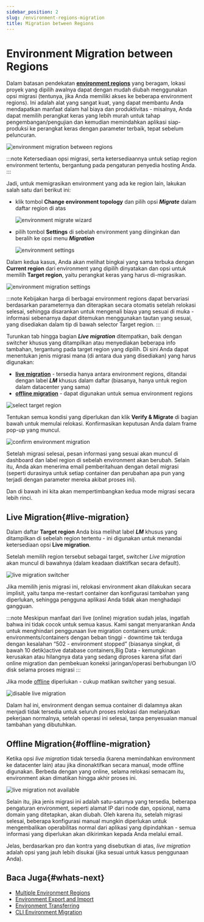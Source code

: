 ```yaml
---
sidebar_position: 2
slug: /environment-regions-migration
title: Migration between Regions
---
```

# Environment Migration between Regions

Dalam batasan pendekatan **[environment regions](<https://docs.dewacloud.com/docs/environment-regions/>)** yang beragam, lokasi proyek yang dipilih awalnya dapat dengan mudah diubah menggunakan opsi migrasi (tentunya, jika Anda memiliki akses ke beberapa environment regions). Ini adalah alat yang sangat kuat, yang dapat membantu Anda mendapatkan manfaat dalam hal biaya dan produktivitas - misalnya, Anda dapat memilih perangkat keras yang lebih murah untuk tahap pengembangan/pengujian dan kemudian memindahkan aplikasi siap-produksi ke perangkat keras dengan parameter terbaik, tepat sebelum peluncuran.

<img src="https://assets.dewacloud.com/dewacloud-docs/environment-management/environment-regions/migration-between-regions/01-environment-migration-between-regions.gif" alt="environment migration between regions" max-width="100%"/>

:::note 
Ketersediaan opsi migrasi, serta ketersediaannya untuk setiap region environment tertentu, bergantung pada pengaturan penyedia hosting Anda.
:::

Jadi, untuk memigrasikan environment yang ada ke region lain, lakukan salah satu dari berikut ini:

  * klik tombol **Change environment topology** dan pilih opsi _**Migrate**_ dalam daftar region di atas

    <img src="https://assets.dewacloud.com/dewacloud-docs/environment-management/environment-regions/migration-between-regions/02-environment-migrate-wizard.png" alt="environment migrate wizard" max-width="100%"/>

  * pilih tombol **Settings** di sebelah environment yang diinginkan dan beralih ke opsi menu _**Migration**_

    <img src="https://assets.dewacloud.com/dewacloud-docs/environment-management/environment-regions/migration-between-regions/03-environment-settings.png" alt="environment settings" max-width="100%"/>

Dalam kedua kasus, Anda akan melihat bingkai yang sama terbuka dengan **Current region** dari environment yang dipilih dinyatakan dan opsi untuk memilih **Target region**, yaitu perangkat keras yang harus di-migrasikan.

<img src="https://assets.dewacloud.com/dewacloud-docs/environment-management/environment-regions/migration-between-regions/04-environment-migration-settings.png" alt="environment migration settings" max-width="100%"/>

:::note 
Kebijakan harga di berbagai environment regions dapat bervariasi berdasarkan parameternya dan diterapkan secara otomatis setelah relokasi selesai, sehingga disarankan untuk mengenali biaya yang sesuai di muka - informasi sebenarnya dapat ditemukan menggunakan tautan yang sesuai, yang disediakan dalam tip di bawah selector Target region.
:::

Turunkan tab hingga bagian _**Live migration**_ ditempatkan, baik dengan switcher khusus yang ditampilkan atau menyediakan beberapa info tambahan, tergantung pada target region yang dipilih. Di sini Anda dapat menentukan jenis migrasi mana (di antara dua yang disediakan) yang harus digunakan:

  * **[live migration](<https://docs.dewacloud.com/docs/#live-migration>)** \- tersedia hanya antara environment regions, ditandai dengan label _**LM**_ khusus dalam daftar (biasanya, hanya untuk region dalam datacenter yang sama)
  * **[offline migration](<https://docs.dewacloud.com/docs/#offline-migration>)** \- dapat digunakan untuk semua environment regions

<img src="https://assets.dewacloud.com/dewacloud-docs/environment-management/environment-regions/migration-between-regions/05-select-target-region.png" alt="select target region" max-width="100%"/>

Tentukan semua kondisi yang diperlukan dan klik **Verify & Migrate** di bagian bawah untuk memulai relokasi. Konfirmasikan keputusan Anda dalam frame pop-up yang muncul.

<img src="https://assets.dewacloud.com/dewacloud-docs/environment-management/environment-regions/migration-between-regions/06-confirm-environment-migration.png" alt="confirm environment migration" max-width="100%"/>

Setelah migrasi selesai, pesan informasi yang sesuai akan muncul di dashboard dan label region di sebelah environment akan berubah. Selain itu, Anda akan menerima email pemberitahuan dengan detail migrasi (seperti durasinya untuk setiap container dan perubahan apa pun yang terjadi dengan parameter mereka akibat proses ini).

Dan di bawah ini kita akan mempertimbangkan kedua mode migrasi secara lebih rinci.

## Live Migration{#live-migration}

Dalam daftar **Target region** Anda bisa melihat label _**LM**_ khusus yang ditampilkan di sebelah region tertentu - ini digunakan untuk menandai ketersediaan opsi **Live migration**.

Setelah memilih region tersebut sebagai target, switcher _Live migration_ akan muncul di bawahnya (dalam keadaan diaktifkan secara default).

<img src="https://assets.dewacloud.com/dewacloud-docs/environment-management/environment-regions/migration-between-regions/07-live-migration-switcher.png" alt="live migration switcher" max-width="100%"/>

Jika memilih jenis migrasi ini, relokasi environment akan dilakukan secara implisit, yaitu tanpa me-restart container dan konfigurasi tambahan yang diperlukan, sehingga pengguna aplikasi Anda tidak akan menghadapi gangguan.

:::note 
Meskipun manfaat dari live (online) migration sudah jelas, ingatlah bahwa ini tidak cocok untuk semua kasus. Kami sangat menyarankan Anda untuk menghindari penggunaan live migration containers untuk: environments/containers dengan beban tinggi - downtime tak terduga dengan kesalahan “502 - environment stopped” (biasanya singkat, di bawah 10 detik)active database containers,Big Data - kemungkinan kerusakan atau hilangnya data yang sedang diproses karena sifat dari online migration dan pembekuan koneksi jaringan/operasi berhubungan I/O disk selama proses migrasi 
:::

Jika mode [offline](<https://docs.dewacloud.com/docs/#offline-migration>) diperlukan - cukup matikan switcher yang sesuai.

<img src="https://assets.dewacloud.com/dewacloud-docs/environment-management/environment-regions/migration-between-regions/08-disable-live-migration.png" alt="disable live migration" max-width="100%"/>

Dalam hal ini, environment dengan semua container di dalamnya akan menjadi tidak tersedia untuk seluruh proses relokasi dan melanjutkan pekerjaan normalnya, setelah operasi ini selesai, tanpa penyesuaian manual tambahan yang dibutuhkan.

## Offline Migration{#offline-migration}

Ketika opsi _live migration_ tidak tersedia (karena memindahkan environment ke datacenter lain) atau jika dinonaktifkan secara manual, mode offline digunakan. Berbeda dengan yang online, selama relokasi semacam itu, environment akan dimatikan hingga akhir proses ini.

<img src="https://assets.dewacloud.com/dewacloud-docs/environment-management/environment-regions/migration-between-regions/09-live-migration-not-available.png" alt="live migration not available" max-width="100%"/>

Selain itu, jika jenis migrasi ini adalah satu-satunya yang tersedia, beberapa pengaturan environment, seperti alamat IP dari node dan, opsional, nama domain yang ditetapkan, akan diubah. Oleh karena itu, setelah migrasi selesai, beberapa konfigurasi manual mungkin diperlukan untuk mengembalikan operabilitas normal dari aplikasi yang dipindahkan - semua informasi yang diperlukan akan dikirimkan kepada Anda melalui email.

Jelas, berdasarkan pro dan kontra yang disebutkan di atas, _live migration_ adalah opsi yang jauh lebih disukai (jika sesuai untuk kasus penggunaan Anda).

## Baca Juga{#whats-next}

  * [Multiple Environment Regions](<https://docs.dewacloud.com/docs/environment-regions/>)
  * [Environment Export and Import](<https://docs.dewacloud.com/docs/environment-export-import/>)
  * [Environment Transferring](<https://docs.dewacloud.com/docs/environment-transferring/>)
  * [CLI Environment Migration](<https://docs.dewacloud.com/docs/cli-environment-migration/>)